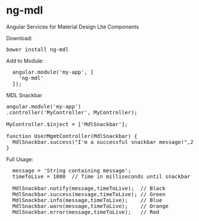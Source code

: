 # ng-mdl
Angular Services for Material Design Lite Components

Download:
<pre>bower install ng-mdl</pre>

Add to Module:
<pre>
  angular.module('my-app', [
    'ng-mdl'
  ]);
</pre>

MDL Snackbar
<pre>
angular.module('my-app')
.controller('MyController', MyController);

MyController.$inject = ['MdlSnackbar'];

function UserMgmtController(MdlSnackbar) {
  MdlSnackbar.success("I'm a successful snackbar message!",2000);
}
</pre>

Full Usage:
<pre>
  message = 'String containing message';
  timeToLive = 1000  // Time in milliseconds until snackbar fades

  MdlSnackbar.notify(message,timeToLive);  // Black
  MdlSnackbar.success(message,timeToLive); // Green
  MdlSnackbar.info(message,timeToLive);    // Blue
  MdlSnackbar.warn(message,timeToLive);    // Orange
  MdlSnackbar.error(message,timeToLive);   // Red
</pre>

